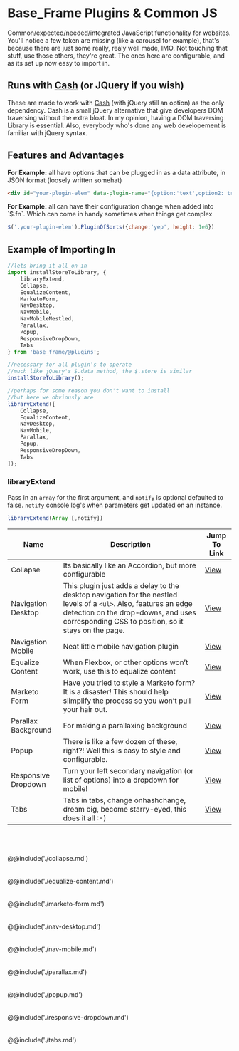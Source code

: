 # Base_Frame Plugins &amp; Common JS

Common/expected/needed/integrated JavaScript functionality for websites. You'll notice a few token are missing (like a carousel for example), that's because there are just some really, realy well made, IMO. Not touching that stuff, use those others, they're great. The ones here are configurable, and as its set up now easy to import in.

## Runs with [Cash](https://github.com/fabiospampinato/cash) (or JQuery if you wish)

These are made to work with [Cash](https://github.com/fabiospampinato/cash) (with jQuery still an option) as the only dependency. Cash is a small jQuery alternative that give developers DOM traversing without the extra bloat. In my opinion, having a DOM traversing Library is essential. Also, everybody who's done any web developement is familiar with jQuery syntax.

## Features and Advantages

__For Example:__ all have options that can be plugged in as a data attribute, in JSON format (loosely written somehat)
```html
<div id="your-plugin-elem" data-plugin-name="{option:'text',option2: true, etc: 'you get the idea'}"></div>
```

<p><strong>For Example:</strong> all can have their configuration change when added into `$.fn`. Which can come in handy sometimes when things get complex</p>
    
```javascript
$('.your-plugin-elem').PluginOfSorts({change:'yep', height: 1e6})
```

## Example of Importing In
```javascript
//lets bring it all on in
import installStoreToLibrary, {
    libraryExtend,
    Collapse,
    EqualizeContent,
    MarketoForm,
    NavDesktop,
    NavMobile,
    NavMobileNestled,
    Parallax,
    Popup,
    ResponsiveDropDown,
    Tabs
} from 'base_frame/@plugins';

//necessary for all plugin's to operate
//much like jQuery's $.data method, the $.store is similar
installStoreToLibrary();

//perhaps for some reason you don't want to install
//but here we obviously are
libraryExtend([
    Collapse,
    EqualizeContent,
    NavDesktop,
    NavMobile,
    Parallax,
    Popup,
    ResponsiveDropDown,
    Tabs
]); 
```

### libraryExtend
Pass in an `array` for the first argument, and `notify` is optional defaulted to false. `notify` console log's when parameters get updated on an instance.

```javascript
libraryExtend(Array [,notify])
````
Name | Description | Jump To Link
---- | ---- | ----
Collapse | Its basically like an Accordion, but more configurable | [View](#collapse)
Navigation Desktop | This plugin just adds a delay to the desktop navigation for the nestled levels of a `<ul>`. Also, features an edge detection on the drop-downs, and uses corresponding CSS to position, so it stays on the page. | [View](#nav-desktop)
Navigation Mobile | Neat little mobile navigation plugin | [View](#nav-mobile)
Equalize Content | When Flexbox, or other options won&rsquo;t work, use this to equalize content | [View](#equalize)
Marketo Form | Have you tried to style a Marketo form? It is a disaster! This should help slimplify the process so you won&rsquo;t pull your hair out. | [View](#marketo-form)
Parallax Background | For making a parallaxing background | [View](#parallax)
Popup | There is like a few dozen of these, right?! Well this is easy to style and configurable. |  [View](#popup)
Responsive Dropdown | Turn your left secondary navigation (or list of options) into a dropdown for mobile!| [View](#responsive-dropdowns)
Tabs | Tabs in tabs, change onhashchange, dream big, become starry-eyed, this does it all :-) | [View](#tabs)


<br>
<br>
<br>
@@include('./collapse.md')
<br>
<br>
<br>
@@include('./equalize-content.md')
<br>
<br>
<br>
@@include('./marketo-form.md')
<br>
<br>
<br>
@@include('./nav-desktop.md')
<br>
<br>
<br>
@@include('./nav-mobile.md')
<br>
<br>
<br>
@@include('./parallax.md')
<br>
<br>
<br>
@@include('./popup.md')
<br>
<br>
<br>
@@include('./responsive-dropdown.md')
<br>
<br>
<br>
@@include('./tabs.md')